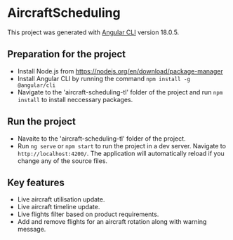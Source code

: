# AircraftScheduling
This project was generated with [Angular CLI](https://github.com/angular/angular-cli) version 18.0.5.

## Preparation for the project
- Install Node.js from https://nodejs.org/en/download/package-manager
- Install Angular CLI by running the command `npm install -g @angular/cli`
- Navigate to the 'aircraft-scheduling-tl' folder of the project and run `npm install` to install neccessary packages.

## Run the project
- Navaite to the 'aircraft-scheduling-tl' folder of the project.
- Run `ng serve` or `npm start` to run the project in a dev server. Navigate to `http://localhost:4200/`. The application will automatically reload if you change any of the source files.

## Key features
- Live aircraft utilisation update.
- Live aircraft timeline update.
- Live flights filter based on product requirements.
- Add and remove flights for an aircraft rotation along with warning message.
